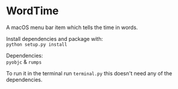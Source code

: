 # WordTime
A macOS menu bar item which tells the time in words.

Install dependencies and package with:
<br />`python setup.py install`

Dependencies:
<br />`pyobjc` & `rumps`

To run it in the terminal run `terminal.py` this doesn't need any of the dependencies.
